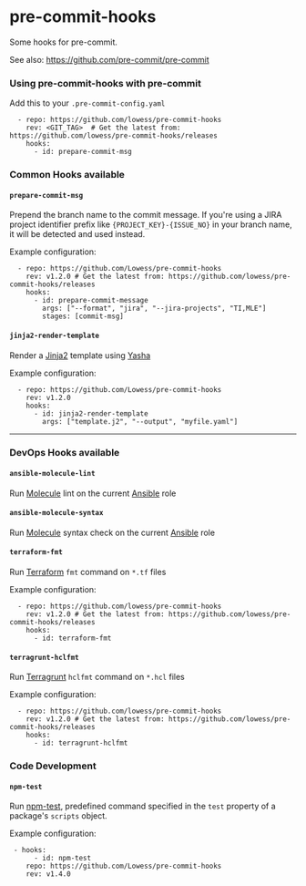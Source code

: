 # pre-commit-hooks

Some hooks for pre-commit.

See also: https://github.com/pre-commit/pre-commit

### Using pre-commit-hooks with pre-commit

Add this to your `.pre-commit-config.yaml`

```
  - repo: https://github.com/lowess/pre-commit-hooks
    rev: <GIT_TAG>  # Get the latest from: https://github.com/lowess/pre-commit-hooks/releases
    hooks:
      - id: prepare-commit-msg
```

### Common Hooks available

#### `prepare-commit-msg`
Prepend the branch name to the commit message. If you're using a JIRA project identifier prefix like `{PROJECT_KEY}-{ISSUE_NO}` in your branch name, it will be detected and used instead.

Example configuration:
```
  - repo: https://github.com/Lowess/pre-commit-hooks
    rev: v1.2.0 # Get the latest from: https://github.com/lowess/pre-commit-hooks/releases
    hooks:
      - id: prepare-commit-message
        args: ["--format", "jira", "--jira-projects", "TI,MLE"]
        stages: [commit-msg]
```

#### `jinja2-render-template`
Render a [Jinja2](https://jinja.palletsprojects.com/en/2.11.x/) template using [Yasha](https://github.com/kblomqvist/yasha)

Example configuration:
```
  - repo: https://github.com/Lowess/pre-commit-hooks
    rev: v1.2.0
    hooks:
      - id: jinja2-render-template
        args: ["template.j2", "--output", "myfile.yaml"]
```

---

### DevOps Hooks available

#### `ansible-molecule-lint`
Run [Molecule](https://molecule.readthedocs.io/en/latest/) lint on the current [Ansible](https://www.ansible.com/) role

#### `ansible-molecule-syntax`
Run [Molecule](https://molecule.readthedocs.io/en/latest/) syntax check on the current [Ansible](https://www.ansible.com/) role

#### `terraform-fmt`

Run [Terraform](https://www.terraform.io/) `fmt` command on `*.tf` files

Example configuration:
```
  - repo: https://github.com/lowess/pre-commit-hooks
    rev: v1.2.0 # Get the latest from: https://github.com/lowess/pre-commit-hooks/releases
    hooks:
      - id: terraform-fmt
```

#### `terragrunt-hclfmt`

Run [Terragrunt](https://terragrunt.gruntwork.io/) `hclfmt` command on `*.hcl` files

Example configuration:
```
  - repo: https://github.com/lowess/pre-commit-hooks
    rev: v1.2.0 # Get the latest from: https://github.com/lowess/pre-commit-hooks/releases
    hooks:
      - id: terragrunt-hclfmt
```
### Code Development

#### `npm-test`
Run [npm-test](https://docs.npmjs.com/cli/v7/commands/npm-test), predefined command specified in the `test` property of a package's `scripts` object.

Example configuration:
```
 - hooks:
      - id: npm-test
    repo: https://github.com/Lowess/pre-commit-hooks
    rev: v1.4.0
```